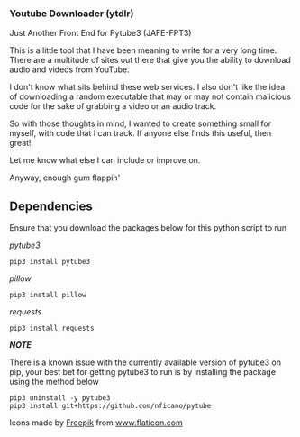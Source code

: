 ### Youtube Downloader (ytdlr)

Just Another Front End for Pytube3 (JAFE-FPT3)

This is a little tool that I have been meaning to write for a very long time. There are a multitude of sites out there that give you the ability to download audio and videos from YouTube.

I don't know what sits behind these web services. I also don't like the idea of downloading a random executable that may or may not
contain malicious code for the sake of grabbing a video or an audio track.

So with those thoughts in mind, I wanted to create something small for myself, with code that I can track. If anyone else finds this useful, then great!

Let me know what else I can include or improve on.

Anyway, enough gum flappin'

## Dependencies

Ensure that you download the packages below for this python script to run

_pytube3_

```
pip3 install pytube3
```

_pillow_
```
pip3 install pillow
```

_requests_
```
pip3 install requests
```

_**NOTE**_

There is a known issue with the currently available version of pytube3 on pip, your best bet for getting pytube3 to run is by installing the package using the method below
```
pip3 uninstall -y pytube3
pip3 install git+https://github.com/nficano/pytube
```



<div>Icons made by <a href="https://www.freepik.com" title="Freepik">Freepik</a> from <a href="https://www.flaticon.com/" title="Flaticon">www.flaticon.com</a></div>
